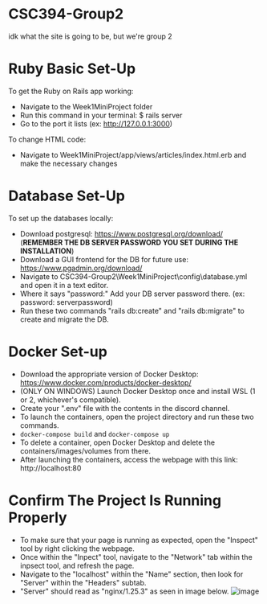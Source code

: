
# CSC394-Group2
idk what the site is going to be, but we're group 2

# Ruby Basic Set-Up
To get the Ruby on Rails app working:
- Navigate to the Week1MiniProject folder
- Run this command in your terminal: $ rails server
- Go to the port it lists (ex: http://127.0.0.1:3000)

To change HTML code:
- Navigate to Week1MiniProject/app/views/articles/index.html.erb and make the necessary changes


# Database Set-Up
To set up the databases locally:
- Download postgresql: https://www.postgresql.org/download/ (**REMEMBER THE DB SERVER PASSWORD YOU SET DURING THE INSTALLATION**)
- Download a GUI frontend for the DB for future use: https://www.pgadmin.org/download/
- Navigate to CSC394-Group2\Week1MiniProject\config\database.yml and open it in a text editor.
- Where it says "password:" Add your DB server password there. (ex: password: serverpassword)
- Run these two commands "rails db:create" and "rails db:migrate" to create and migrate the DB.


# Docker Set-up
- Download the appropriate version of Docker Desktop: https://www.docker.com/products/docker-desktop/
- (ONLY ON WINDOWS) Launch Docker Desktop once and install WSL (1 or 2, whichever's compatible).
- Create your ".env" file with the contents in the discord channel.
- To launch the containers, open the project directory and run these two commands.
- ```docker-compose build``` and ```docker-compose up```
- To delete a container, open Docker Desktop and delete the containers/images/volumes from there.
- After launching the containers, access the webpage with this link: http://localhost:80

# Confirm The Project Is Running Properly
- To make sure that your page is running as expected, open the "Inspect" tool by right clicking the webpage.
- Once within the "Inpect" tool, navigate to the "Network" tab within the inpsect tool, and refresh the page.
- Navigate to the "localhost" within the "Name" section, then look for "Server" within the "Headers" subtab. 
- "Server" should read as "nginx/1.25.3" as seen in image below.
![image](https://github.com/sebi12391/CSC394-Group2/assets/89634008/34d16fa5-f6dd-4362-90ca-741115cb4efa)

